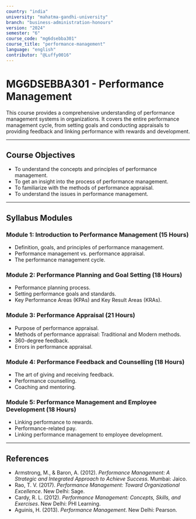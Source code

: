 ```yaml
---
country: "india"
university: "mahatma-gandhi-university"
branch: "business-administration-honours"
version: "2024"
semester: "6"
course_code: "mg6dsebba301"
course_title: "performance-management"
language: "english"
contributor: "@Luffy0016"
---
```

# MG6DSEBBA301 - Performance Management

This course provides a comprehensive understanding of performance management systems in organizations. It covers the entire performance management cycle, from setting goals and conducting appraisals to providing feedback and linking performance with rewards and development.

---
## Course Objectives

* To understand the concepts and principles of performance management.
* To get an insight into the process of performance management.
* To familiarize with the methods of performance appraisal.
* To understand the issues in performance management.

---
## Syllabus Modules

### Module 1: Introduction to Performance Management (15 Hours)
* Definition, goals, and principles of performance management.
* Performance management vs. performance appraisal.
* The performance management cycle.

### Module 2: Performance Planning and Goal Setting (18 Hours)
* Performance planning process.
* Setting performance goals and standards.
* Key Performance Areas (KPAs) and Key Result Areas (KRAs).

### Module 3: Performance Appraisal (21 Hours)
* Purpose of performance appraisal.
* Methods of performance appraisal: Traditional and Modern methods.
* 360-degree feedback.
* Errors in performance appraisal.

### Module 4: Performance Feedback and Counselling (18 Hours)
* The art of giving and receiving feedback.
* Performance counselling.
* Coaching and mentoring.

### Module 5: Performance Management and Employee Development (18 Hours)
* Linking performance to rewards.
* Performance-related pay.
* Linking performance management to employee development.

---
## References
* Armstrong, M., & Baron, A. (2012). *Performance Management: A Strategic and Integrated Approach to Achieve Success*. Mumbai: Jaico.
* Rao, T. V. (2017). *Performance Management: Toward Organizational Excellence*. New Delhi: Sage.
* Cardy, R. L. (2012). *Performance Management: Concepts, Skills, and Exercises*. New Delhi: PHI Learning.
* Aguinis, H. (2013). *Performance Management*. New Delhi: Pearson.